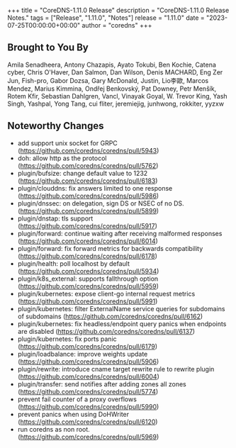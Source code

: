 +++
title = "CoreDNS-1.11.0 Release"
description = "CoreDNS-1.11.0 Release Notes."
tags = ["Release", "1.11.0", "Notes"]
release = "1.11.0"
date = "2023-07-25T00:00:00+00:00"
author = "coredns"
+++

## Brought to You By

Amila Senadheera,
Antony Chazapis,
Ayato Tokubi,
Ben Kochie,
Catena cyber,
Chris O'Haver,
Dan Salmon,
Dan Wilson,
Denis MACHARD,
Eng Zer Jun,
Fish-pro,
Gabor Dozsa,
Gary McDonald,
Justin,
Lio李歐,
Marcos Mendez,
Marius Kimmina,
Ondřej Benkovský,
Pat Downey,
Petr Menšík,
Rotem Kfir,
Sebastian Dahlgren,
Vancl,
Vinayak Goyal,
W. Trevor King,
Yash Singh,
Yashpal,
Yong Tang,
cui fliter,
jeremiejig,
junhwong,
rokkiter,
yyzxw

## Noteworthy Changes

* add support unix socket for GRPC (https://github.com/coredns/coredns/pull/5943)
* doh: allow http as the protocol (https://github.com/coredns/coredns/pull/5762)
* plugin/bufsize: change default value to 1232 (https://github.com/coredns/coredns/pull/6183)
* plugin/clouddns: fix answers limited to one response (https://github.com/coredns/coredns/pull/5986)
* plugin/dnssec: on delegation, sign DS or NSEC of no DS. (https://github.com/coredns/coredns/pull/5899)
* plugin/dnstap: tls support (https://github.com/coredns/coredns/pull/5917)
* plugin/forward: continue waiting after receiving malformed responses (https://github.com/coredns/coredns/pull/6014)
* plugin/forward: fix forward metrics for backwards compatibility (https://github.com/coredns/coredns/pull/6178)
* plugin/health: poll localhost by default (https://github.com/coredns/coredns/pull/5934)
* plugin/k8s_external: supports fallthrough option (https://github.com/coredns/coredns/pull/5959)
* plugin/kubernetes: expose client-go internal request metrics (https://github.com/coredns/coredns/pull/5991)
* plugin/kubernetes: filter ExternalName service queries for subdomains of subdomains (https://github.com/coredns/coredns/pull/6162)
* plugin/kubernetes: fix headless/endpoint query panics when endpoints are disabled (https://github.com/coredns/coredns/pull/6137)
* plugin/kubernetes: fix ports panic (https://github.com/coredns/coredns/pull/6179)
* plugin/loadbalance: improve weights update (https://github.com/coredns/coredns/pull/5906)
* plugin/rewrite: introduce cname target rewrite rule to rewrite plugin (https://github.com/coredns/coredns/pull/6004)
* plugin/transfer: send notifies after adding zones all zones (https://github.com/coredns/coredns/pull/5774)
* prevent fail counter of a proxy overflows (https://github.com/coredns/coredns/pull/5990)
* prevent panics when using DoHWriter (https://github.com/coredns/coredns/pull/6120)
* run coredns as non root. (https://github.com/coredns/coredns/pull/5969)
